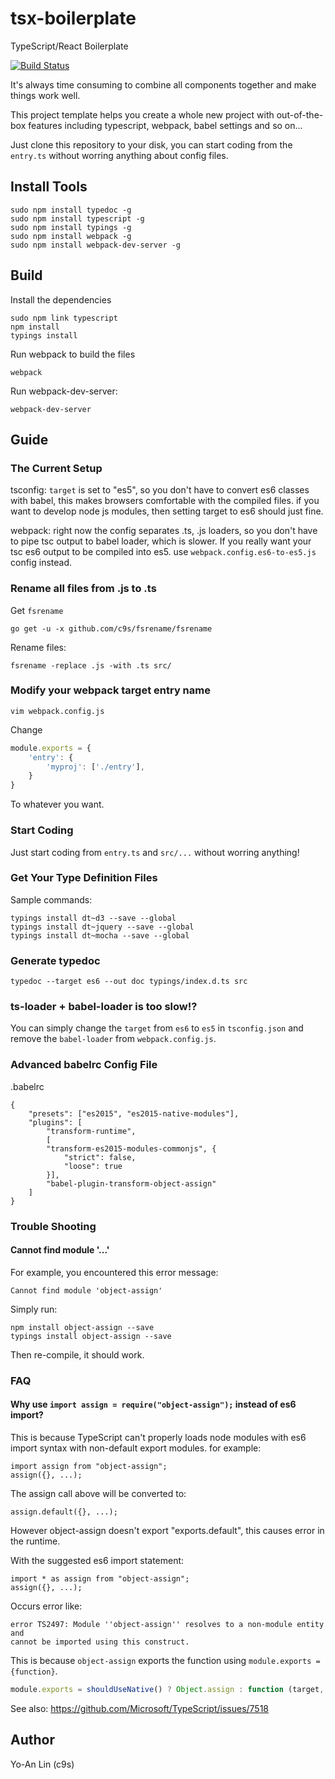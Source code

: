 # tsx-boilerplate

TypeScript/React Boilerplate

[![Build Status](https://travis-ci.org/jedmao/tsx-boilerplate.svg?branch=master)](https://travis-ci.org/jedmao/tsx-boilerplate)

It's always time consuming to combine all components together and make things
work well.

This project template helps you create a whole new project with out-of-the-box
features including typescript, webpack, babel settings and so on...

Just clone this repository to your disk, you can start coding from the
`entry.ts` without worring anything about config files.

## Install Tools

    sudo npm install typedoc -g
    sudo npm install typescript -g
    sudo npm install typings -g
    sudo npm install webpack -g
    sudo npm install webpack-dev-server -g


## Build

Install the dependencies

    sudo npm link typescript
    npm install
    typings install

Run webpack to build the files

    webpack

Run webpack-dev-server:

    webpack-dev-server

## Guide


### The Current Setup

tsconfig: `target` is set to "es5", so you don't have to convert es6 classes
with babel, this makes browsers comfortable with the compiled files. if you want
to develop node js modules, then setting target to es6 should just fine.

webpack: right now the config separates .ts, .js loaders, so you don't have to
pipe tsc output to babel loader, which is slower.  If you really want your tsc
es6 output to be compiled into es5. use `webpack.config.es6-to-es5.js` config
instead.



### Rename all files from .js to .ts

Get `fsrename`

    go get -u -x github.com/c9s/fsrename/fsrename

Rename files:

    fsrename -replace .js -with .ts src/

### Modify your webpack target entry name

    vim webpack.config.js

Change 

```js
module.exports = {
    'entry': {
        'myproj': ['./entry'],
    }
}
```

To whatever you want.


### Start Coding

Just start coding from `entry.ts` and `src/...` without worring anything!

### Get Your Type Definition Files

Sample commands:

    typings install dt~d3 --save --global
    typings install dt~jquery --save --global
    typings install dt~mocha --save --global

### Generate typedoc

    typedoc --target es6 --out doc typings/index.d.ts src

### ts-loader + babel-loader is too slow!?

You can simply change the `target` from `es6` to `es5` in `tsconfig.json` and
remove the `babel-loader` from `webpack.config.js`.

### Advanced babelrc Config File

.babelrc

```
{
    "presets": ["es2015", "es2015-native-modules"],
    "plugins": [
        "transform-runtime",
        [
        "transform-es2015-modules-commonjs", {
            "strict": false,
            "loose": true
        }],
        "babel-plugin-transform-object-assign"
    ]
}
```


### Trouble Shooting

#### Cannot find module '...'

For example, you encountered this error message:

    Cannot find module 'object-assign'

Simply run:

    npm install object-assign --save
    typings install object-assign --save

Then re-compile, it should work.


### FAQ

#### Why use `import assign = require("object-assign");` instead of es6 import?

This is because TypeScript can't properly loads node modules with es6 import
syntax with non-default export modules. for example:

    import assign from "object-assign";
    assign({}, ...);

The assign call above will be converted to:

    assign.default({}, ...);

However object-assign doesn't export "exports.default", this causes error in the runtime.

With the suggested es6 import statement:

    import * as assign from "object-assign";
    assign({}, ...);

Occurs error like:

    error TS2497: Module ''object-assign'' resolves to a non-module entity and
    cannot be imported using this construct.

This is because `object-assign` exports the function using `module.exports = {function}`.

```js
module.exports = shouldUseNative() ? Object.assign : function (target, source) {
```

See also: https://github.com/Microsoft/TypeScript/issues/7518



## Author

Yo-An Lin (c9s)

